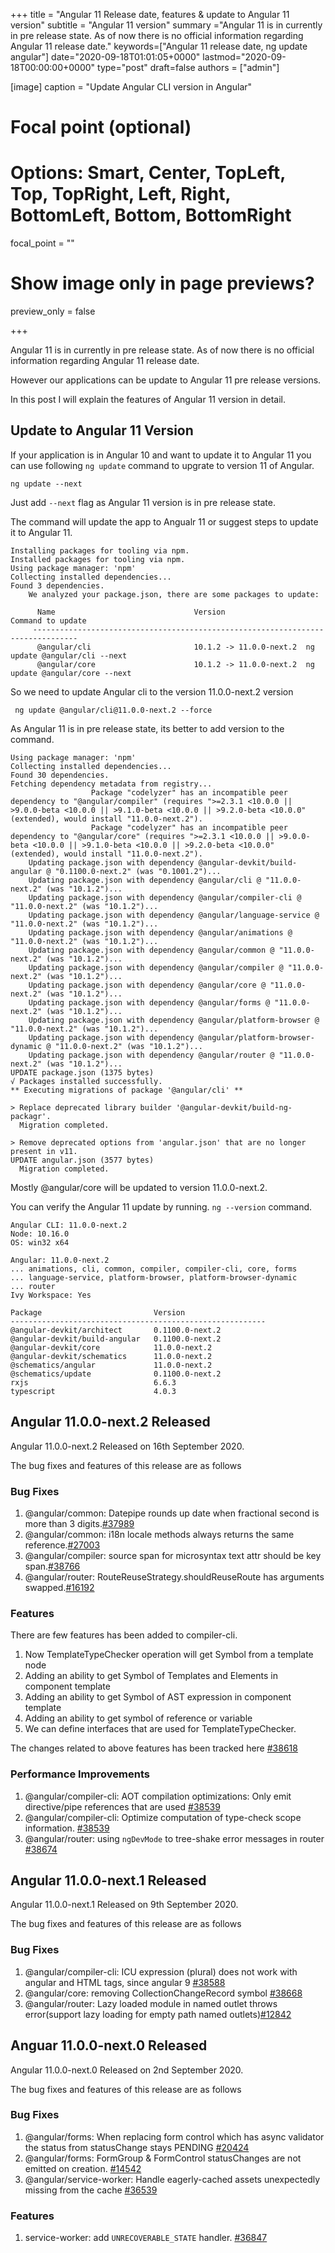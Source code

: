 +++
title = "Angular 11 Release date, features & update to Angular 11 version"
subtitle = "Angular 11 version"
summary ="Angular 11 is in currently in pre release state. As of now there is no official information regarding Angular 11 release date."
keywords=["Angular 11 release date, ng update angular"]
date="2020-09-18T01:01:05+0000"
lastmod="2020-09-18T00:00:00+0000"
type="post"
draft=false
authors = ["admin"]

[image]
  caption = "Update Angular CLI version in Angular"

  # Focal point (optional)
  # Options: Smart, Center, TopLeft, Top, TopRight, Left, Right, BottomLeft, Bottom, BottomRight
  focal_point = ""

  # Show image only in page previews?
  preview_only = false

+++

Angular 11 is in currently in pre release state. As of now there is no official information regarding Angular 11 release date. 

However our applications can be update to Angular 11 pre release versions.

In this post I will explain the features of Angular 11 version in detail.


## Update to Angular 11 Version

If your application is in Angular 10 and want to update it to Angular 11 you can use following `ng update` command to upgrate to version 11 of Angular.

```
ng update --next
```

Just add `--next` flag as Angular 11 version is in pre release state.

The command will update the app to Angualr 11 or suggest steps to update it to Angular 11.

```
Installing packages for tooling via npm.
Installed packages for tooling via npm.
Using package manager: 'npm'
Collecting installed dependencies...
Found 3 dependencies.
    We analyzed your package.json, there are some packages to update:

      Name                               Version                  Command to update
     --------------------------------------------------------------------------------
      @angular/cli                       10.1.2 -> 11.0.0-next.2  ng update @angular/cli --next
      @angular/core                      10.1.2 -> 11.0.0-next.2  ng update @angular/core --next
```

So we need to update Angular cli to the version 11.0.0-next.2 version

```
 ng update @angular/cli@11.0.0-next.2 --force
```

As Angular 11 is in pre release state, its better to add version to the command.

```
Using package manager: 'npm'
Collecting installed dependencies...
Found 30 dependencies.
Fetching dependency metadata from registry...
                  Package "codelyzer" has an incompatible peer dependency to "@angular/compiler" (requires ">=2.3.1 <10.0.0 || >9.0.0-beta <10.0.0 || >9.1.0-beta <10.0.0 || >9.2.0-beta <10.0.0" (extended), would install "11.0.0-next.2").
                  Package "codelyzer" has an incompatible peer dependency to "@angular/core" (requires ">=2.3.1 <10.0.0 || >9.0.0-beta <10.0.0 || >9.1.0-beta <10.0.0 || >9.2.0-beta <10.0.0" (extended), would install "11.0.0-next.2").
    Updating package.json with dependency @angular-devkit/build-angular @ "0.1100.0-next.2" (was "0.1001.2")...
    Updating package.json with dependency @angular/cli @ "11.0.0-next.2" (was "10.1.2")...
    Updating package.json with dependency @angular/compiler-cli @ "11.0.0-next.2" (was "10.1.2")...
    Updating package.json with dependency @angular/language-service @ "11.0.0-next.2" (was "10.1.2")...
    Updating package.json with dependency @angular/animations @ "11.0.0-next.2" (was "10.1.2")...
    Updating package.json with dependency @angular/common @ "11.0.0-next.2" (was "10.1.2")...
    Updating package.json with dependency @angular/compiler @ "11.0.0-next.2" (was "10.1.2")...
    Updating package.json with dependency @angular/core @ "11.0.0-next.2" (was "10.1.2")...
    Updating package.json with dependency @angular/forms @ "11.0.0-next.2" (was "10.1.2")...
    Updating package.json with dependency @angular/platform-browser @ "11.0.0-next.2" (was "10.1.2")...
    Updating package.json with dependency @angular/platform-browser-dynamic @ "11.0.0-next.2" (was "10.1.2")...
    Updating package.json with dependency @angular/router @ "11.0.0-next.2" (was "10.1.2")...
UPDATE package.json (1375 bytes)
√ Packages installed successfully.
** Executing migrations of package '@angular/cli' **

> Replace deprecated library builder '@angular-devkit/build-ng-packagr'.
  Migration completed.

> Remove deprecated options from 'angular.json' that are no longer present in v11.
UPDATE angular.json (3577 bytes)
  Migration completed.
```

Mostly @angular/core will be updated to version 11.0.0-next.2. 

You can verify the Angular 11 update by running. `ng --version` command.

```
Angular CLI: 11.0.0-next.2
Node: 10.16.0
OS: win32 x64

Angular: 11.0.0-next.2
... animations, cli, common, compiler, compiler-cli, core, forms
... language-service, platform-browser, platform-browser-dynamic
... router
Ivy Workspace: Yes

Package                         Version
---------------------------------------------------------
@angular-devkit/architect       0.1100.0-next.2
@angular-devkit/build-angular   0.1100.0-next.2
@angular-devkit/core            11.0.0-next.2
@angular-devkit/schematics      11.0.0-next.2
@schematics/angular             11.0.0-next.2
@schematics/update              0.1100.0-next.2
rxjs                            6.6.3
typescript                      4.0.3
```

## Angular 11.0.0-next.2 Released

Angular 11.0.0-next.2 Released on 16th September 2020. 

The bug fixes and features of this release are as follows

### Bug Fixes

1. @angular/common: Datepipe rounds up date when fractional second is more than 3 digits.[#37989](https://github.com/angular/angular/issues/37989)
2. @angular/common: i18n locale methods always returns the same reference.[#27003](https://github.com/angular/angular/issues/27003)
3. @angular/compiler: source span for microsyntax text attr should be key span.[#38766](https://github.com/angular/angular/pull/38766)
4. @angular/router: RouteReuseStrategy.shouldReuseRoute has arguments swapped.[#16192](https://github.com/angular/angular/issues/16192)

### Features

There are few features has been added to compiler-cli.

1. Now TemplateTypeChecker operation will get Symbol from a template node  
2. Adding an ability to get Symbol of Templates and Elements in component template  
3. Adding an ability to get Symbol of AST expression in component template  
4. Adding an ability to get symbol of reference or variable  
5. We can define interfaces that are used for TemplateTypeChecker.  

The changes related to above features has been tracked here [#38618](https://github.com/angular/angular/issues/38618)

### Performance Improvements

1. @angular/compiler-cli: AOT compilation optimizations: Only emit directive/pipe references that are used [#38539](https://github.com/angular/angular/pull/38539)
2. @angular/compiler-cli: Optimize computation of type-check scope information. [#38539](https://github.com/angular/angular/pull/38539)
3. @angular/router: using `ngDevMode` to tree-shake error messages in router [#38674](https://github.com/angular/angular/issues/38674)


## Angular 11.0.0-next.1 Released

Angular 11.0.0-next.1 Released on 9th September 2020. 

The bug fixes and features of this release are as follows

### Bug Fixes

1. @angular/compiler-cli: ICU expression (plural) does not work with angular and HTML tags, since angular 9 [#38588](https://github.com/angular/angular/issues/38588)
2. @angular/core: removing CollectionChangeRecord symbol [#38668](https://github.com/angular/angular/pull/38668)
3. @angular/router: Lazy loaded module in named outlet throws error(support lazy loading for empty path named outlets)[#12842](https://github.com/angular/angular/issues/12842)

## Anguar 11.0.0-next.0 Released 

Angular 11.0.0-next.0 Released on 2nd September 2020. 

The bug fixes and features of this release are as follows

### Bug Fixes

1. @angular/forms: When replacing form control which has async validator the status from statusChange stays PENDING [#20424](https://github.com/angular/angular/issues/20424)
2. @angular/forms: FormGroup & FormControl statusChanges are not emitted on creation. [#14542](https://github.com/angular/angular/issues/14542)
3. @angular/service-worker: Handle eagerly-cached assets unexpectedly missing from the cache [#36539](https://github.com/angular/angular/issues/36539)

### Features

1. service-worker: add `UNRECOVERABLE_STATE` handler. [#36847](https://github.com/angular/angular/pull/36847)

